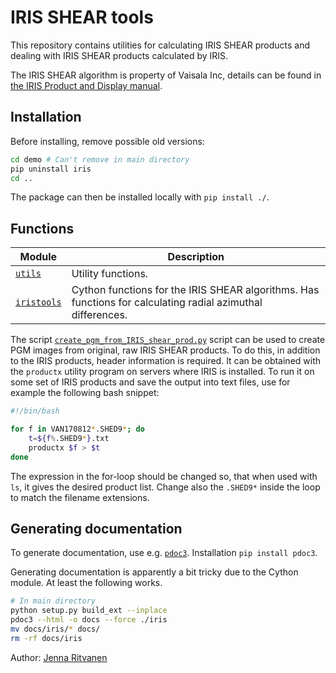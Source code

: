 # IRIS SHEAR tools

This repository contains utilities for calculating IRIS SHEAR products and
dealing with IRIS SHEAR products calculated by IRIS.

The IRIS SHEAR algorithm is property of Vaisala Inc, details can be found in [the IRIS Product and Display manual](ftp://ftp.sigmet.com/outgoing/manuals/IRIS_Product_and_Display_Manuals.pdf).

## Installation

Before installing, remove possible old versions:
```bash
cd demo # Can't remove in main directory
pip uninstall iris
cd ..
```

The package can then be installed locally with `pip install ./`.


## Functions

Module                       | Description
-----------------------------| ------------------------------------------------
[`utils`](utils.py)       | Utility functions.
[`iristools`](iris.pyx) | Cython functions for the IRIS SHEAR algorithms. Has functions for calculating radial azimuthal differences.


The script [`create_pgm_from_IRIS_shear_prod.py`](scripts/create_pgm_from_IRIS_shear_prod.py) script can be used to create PGM images from original, raw IRIS SHEAR products.
To do this, in addition to the IRIS products, header information is required.
It can be obtained with the `productx` utility program on servers where IRIS is installed. To run it on some set of IRIS products and save the output into text files, use for example the following bash snippet:

```bash
#!/bin/bash

for f in VAN170812*.SHED9*; do
	t=${f%.SHED9*}.txt
	productx $f > $t
done
```

The expression in the for-loop should be changed so, that when used with `ls`, it gives the desired product list. Change also the `.SHED9*` inside the loop to match the filename extensions.

## Generating documentation

To generate documentation, use e.g. [`pdoc3`](https://pdoc3.github.io/pdoc/). Installation `pip install pdoc3`.

Generating documentation is apparently a bit tricky due to the Cython module.
At least the following works.

```bash
# In main directory
python setup.py build_ext --inplace
pdoc3 --html -o docs --force ./iris
mv docs/iris/* docs/
rm -rf docs/iris
```

Author: [Jenna Ritvanen](mailto:jenna.ritvanen@fmi.fi)
